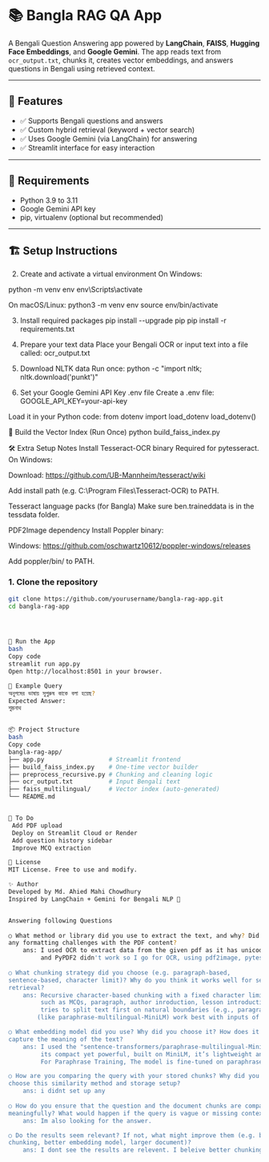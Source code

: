 # 📚 Bangla RAG QA App

A Bengali Question Answering app powered by **LangChain**, **FAISS**, **Hugging Face Embeddings**, and **Google Gemini**. The app reads text from `ocr_output.txt`, chunks it, creates vector embeddings, and answers questions in Bengali using retrieved context.

---

## 🌟 Features

- ✅ Supports Bengali questions and answers
- ✅ Custom hybrid retrieval (keyword + vector search)
- ✅ Uses Google Gemini (via LangChain) for answering
- ✅ Streamlit interface for easy interaction

---

## 🧰 Requirements

- Python 3.9 to 3.11
- Google Gemini API key
- pip, virtualenv (optional but recommended)

---

## 🏗️ Setup Instructions
2. Create and activate a virtual environment
On Windows:

python -m venv env
env\Scripts\activate

On macOS/Linux:
python3 -m venv env
source env/bin/activate


3. Install required packages
pip install --upgrade pip
pip install -r requirements.txt


4. Prepare your text data
Place your Bengali OCR or input text into a file called:
ocr_output.txt


5. Download NLTK data
Run once:
python -c "import nltk; nltk.download('punkt')"


6. Set your Google Gemini API Key
.env file
Create a .env file:
GOOGLE_API_KEY=your-api-key

Load it in your Python code:
from dotenv import load_dotenv
load_dotenv()



🧠 Build the Vector Index (Run Once)
python build_faiss_index.py

🛠️ Extra Setup Notes
Install Tesseract-OCR binary
Required for pytesseract. On Windows:

Download: https://github.com/UB-Mannheim/tesseract/wiki

Add install path (e.g. C:\Program Files\Tesseract-OCR) to PATH.

Tesseract language packs (for Bangla)
Make sure ben.traineddata is in the tessdata folder.

PDF2Image dependency
Install Poppler binary:

Windows: https://github.com/oschwartz10612/poppler-windows/releases

Add poppler/bin/ to PATH.



### 1. Clone the repository

```bash
git clone https://github.com/yourusername/bangla-rag-app.git
cd bangla-rag-app




🚀 Run the App
bash
Copy code
streamlit run app.py
Open http://localhost:8501 in your browser.

🧪 Example Query
অনুপমের ভাষায় সুপুরুষ কাকে বলা হয়েছ?
Expected Answer:
শুম্ভনাথ


📦 Project Structure
bash
Copy code
bangla-rag-app/
├── app.py                  # Streamlit frontend
├── build_faiss_index.py    # One-time vector builder
├── preprocess_recursive.py # Chunking and cleaning logic
├── ocr_output.txt          # Input Bengali text
├── faiss_multilingual/     # Vector index (auto-generated)
└── README.md


📌 To Do
 Add PDF upload
 Deploy on Streamlit Cloud or Render
 Add question history sidebar
 Improve MCQ extraction

📜 License
MIT License. Free to use and modify.

✨ Author
Developed by Md. Ahied Mahi Chowdhury
Inspired by LangChain + Gemini for Bengali NLP 🚀


Answering following Questions
 
○ What method or library did you use to extract the text, and why? Did you face 
any formatting challenges with the PDF content?
    ans: I used OCR to extract data from the given pdf as it has unicode issues. PyPDFLoader, PYmuPDFLoader,
         and PyPDF2 didn't work so I go for OCR, using pdf2image, pytesseract.
  
○ What chunking strategy did you choose (e.g. paragraph-based, 
sentence-based, character limit)? Why do you think it works well for semantic 
retrieval?
    ans: Recursive character-based chunking with a fixed character limit and overlap. before doing that, I classified by pdf contents
         such as MCQs, paragraph, author inroduction, lesson introduction etc, I think it works well as The RecursiveCharacterTextSplitter
         tries to split text first on natural boundaries (e.g., paragraphs or sentences) before falling back to smaller units and Sentence Transformers
        (like paraphrase-multilingual-MiniLM) work best with inputs of ~512 tokens.

○ What embedding model did you use? Why did you choose it? How does it 
capture the meaning of the text?
    ans: I used the "sentence-transformers/paraphrase-multilingual-MiniLM-L12-v2" embedding model. as it support multiple language,
         its compact yet powerful, built on MiniLM, it’s lightweight and fast while still delivering strong semantic performance.
         For Paraphrase Training, The model is fine-tuned on paraphrase mining and semantic textual similarity tasks, making it ideal for capturing meaning across different phrasings.

○ How are you comparing the query with your stored chunks? Why did you 
choose this similarity method and storage setup?
    ans: i didnt set up any
  
○ How do you ensure that the question and the document chunks are compared 
meaningfully? What would happen if the query is vague or missing context?
    ans: Im also looking for the answer.

○ Do the results seem relevant? If not, what might improve them (e.g. better 
chunking, better embedding model, larger document)?
    ans: I dont see the results are relevent. I beleive better chunking with better clusification will improve a lot initially. 


